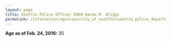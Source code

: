 ```yaml
---
layout: page
title: Seattle Police Officer 8400 Aaron M. Briggs
permalink: /information/agencies/city_of_seattle/seattle_police_department/copbook/8400/
---
```


**Age as of Feb. 24, 2016:** 35

